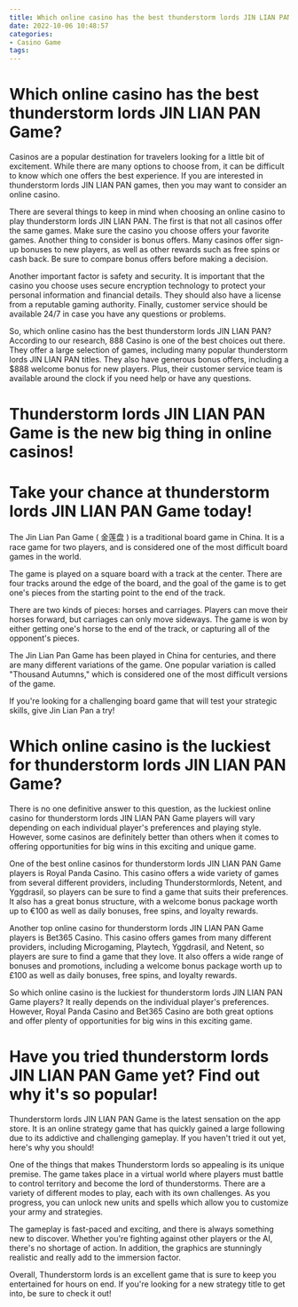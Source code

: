 ```yaml
---
title: Which online casino has the best thunderstorm lords JIN LIAN PAN Game
date: 2022-10-06 10:48:57
categories:
- Casino Game
tags:
---
```



#  Which online casino has the best thunderstorm lords JIN LIAN PAN Game?

Casinos are a popular destination for travelers looking for a little bit of excitement. While there are many options to choose from, it can be difficult to know which one offers the best experience. If you are interested in thunderstorm lords JIN LIAN PAN games, then you may want to consider an online casino.

There are several things to keep in mind when choosing an online casino to play thunderstorm lords JIN LIAN PAN. The first is that not all casinos offer the same games. Make sure the casino you choose offers your favorite games. Another thing to consider is bonus offers. Many casinos offer sign-up bonuses to new players, as well as other rewards such as free spins or cash back. Be sure to compare bonus offers before making a decision.

Another important factor is safety and security. It is important that the casino you choose uses secure encryption technology to protect your personal information and financial details. They should also have a license from a reputable gaming authority. Finally, customer service should be available 24/7 in case you have any questions or problems.

So, which online casino has the best thunderstorm lords JIN LIAN PAN? According to our research, 888 Casino is one of the best choices out there. They offer a large selection of games, including many popular thunderstorm lords JIN LIAN PAN titles. They also have generous bonus offers, including a $888 welcome bonus for new players. Plus, their customer service team is available around the clock if you need help or have any questions.

#  Thunderstorm lords JIN LIAN PAN Game is the new big thing in online casinos!


#  Take your chance at thunderstorm lords JIN LIAN PAN Game today!

The Jin Lian Pan Game ( 金莲盘 ) is a traditional board game in China. It is a race game for two players, and is considered one of the most difficult board games in the world.

The game is played on a square board with a track at the center. There are four tracks around the edge of the board, and the goal of the game is to get one's pieces from the starting point to the end of the track. 

There are two kinds of pieces: horses and carriages. Players can move their horses forward, but carriages can only move sideways. The game is won by either getting one's horse to the end of the track, or capturing all of the opponent's pieces.

The Jin Lian Pan Game has been played in China for centuries, and there are many different variations of the game. One popular variation is called "Thousand Autumns," which is considered one of the most difficult versions of the game. 

If you're looking for a challenging board game that will test your strategic skills, give Jin Lian Pan a try!

#  Which online casino is the luckiest for thunderstorm lords JIN LIAN PAN Game?

There is no one definitive answer to this question, as the luckiest online casino for thunderstorm lords JIN LIAN PAN Game players will vary depending on each individual player's preferences and playing style. However, some casinos are definitely better than others when it comes to offering opportunities for big wins in this exciting and unique game.

One of the best online casinos for thunderstorm lords JIN LIAN PAN Game players is Royal Panda Casino. This casino offers a wide variety of games from several different providers, including Thunderstormlords, Netent, and Yggdrasil, so players can be sure to find a game that suits their preferences. It also has a great bonus structure, with a welcome bonus package worth up to €100 as well as daily bonuses, free spins, and loyalty rewards.

Another top online casino for thunderstorm lords JIN LIAN PAN Game players is Bet365 Casino. This casino offers games from many different providers, including Microgaming, Playtech, Yggdrasil, and Netent, so players are sure to find a game that they love. It also offers a wide range of bonuses and promotions, including a welcome bonus package worth up to £100 as well as daily bonuses, free spins, and loyalty rewards.

So which online casino is the luckiest for thunderstorm lords JIN LIAN PAN Game players? It really depends on the individual player's preferences. However, Royal Panda Casino and Bet365 Casino are both great options and offer plenty of opportunities for big wins in this exciting game.

#  Have you tried thunderstorm lords JIN LIAN PAN Game yet? Find out why it's so popular!

Thunderstorm lords JIN LIAN PAN Game is the latest sensation on the app store. It is an online strategy game that has quickly gained a large following due to its addictive and challenging gameplay. If you haven't tried it out yet, here's why you should!

One of the things that makes Thunderstorm lords so appealing is its unique premise. The game takes place in a virtual world where players must battle to control territory and become the lord of thunderstorms. There are a variety of different modes to play, each with its own challenges. As you progress, you can unlock new units and spells which allow you to customize your army and strategies.

The gameplay is fast-paced and exciting, and there is always something new to discover. Whether you're fighting against other players or the AI, there's no shortage of action. In addition, the graphics are stunningly realistic and really add to the immersion factor.

Overall, Thunderstorm lords is an excellent game that is sure to keep you entertained for hours on end. If you're looking for a new strategy title to get into, be sure to check it out!